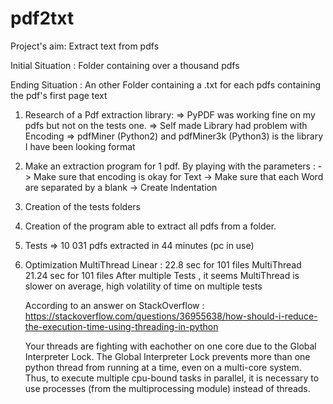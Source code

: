 # pdf2txt
Project's aim: Extract text from pdfs

Initial Situation : Folder containing over a thousand pdfs

Ending Situation : An other Folder containing a .txt for each pdfs containing the pdf's first page text

1. Research of a Pdf extraction library:
    => PyPDF was working fine on my pdfs but not on the tests one.
    => Self made Library had problem with Encoding
    => pdfMiner (Python2) and pdfMiner3k (Python3) is the library I have been looking format

2. Make an extraction program for 1 pdf.
    By playing with the parameters :
      -> Make sure that encoding is okay for Text
      -> Make sure that each Word are separated by a blank
      -> Create Indentation

3. Creation of the tests folders

4. Creation of the program able to extract all pdfs from a folder.

5. Tests => 10 031 pdfs extracted in 44 minutes (pc in use)

6. Optimization MultiThread
    Linear : 22.8 sec for 101 files
    MultiThread 21.24 sec for 101 files
    After multiple Tests , it seems MultiThread is slower on average, high volatility of time on multiple tests

    According to an answer on StackOverflow : https://stackoverflow.com/questions/36955638/how-should-i-reduce-the-execution-time-using-threading-in-python

    Your threads are fighting with eachother on one core due to the Global Interpreter Lock. The Global Interpreter Lock prevents more than one python thread from running at a time, even on a multi-core system. Thus, to execute multiple cpu-bound tasks in parallel, it is necessary to use processes (from the multiprocessing module) instead of threads.
